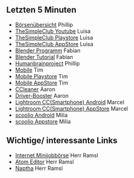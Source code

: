 ## Letzten 5 Minuten 
+ [Börsenübersicht](https://coin360.io/) Phillip
+ [TheSimpleClub Youtube](https://www.youtube.com/user/TheSimpleClub) Luisa
+ [TheSimpleClub Playstore](https://play.google.com/store/apps/details?id=tv.nexx.android.thesimpleclub) Luisa
+ [TheSimpleClub AppStore](https://itunes.apple.com/de/app/thesimpleclub/id1089299986?mt=8) Luisa
+ [Blender Programm](https://www.blender.org/) Fabian
+ [Blender Tutorial](https://www.youtube.com/watch?v=IPCNpi9x0_s&list=PL666B5C87C5BFC3E0) Fabian
+ [Humanbrainproject](https://www.humanbrainproject.eu/en/) Phillip
+ [Mobile](https://www.mobile.de/) Tim
+ [Mobile Playstore](https://play.google.com/store/apps/details?id=de.mobile.android.app) Tim
+ [Mobile AppStore](https://itunes.apple.com/de/app/mobile.de-mobile-autoborse/id378563358) Tim
+ [CCleaner](https://www.ccleaner.com/de-de) Aaron
+ [Driver-Booster](https://www.iobit.com/en/driver-booster.php) Aaron
+ [Lightroom CC(Smartphone) Android](https://play.google.com/store/apps/details?id=com.adobe.lrmobile) Marcel
+ [Lightroom CC(Smartphone) AppStore](https://itunes.apple.com/de/app/adobe-lightroom-cc/id878783582?mt=8) Marcel
+ [scoolio Android](https://play.google.com/store/apps/details?id=de.scoolio.app) Milia
+ [scoolio Appstore](https://itunes.apple.com/us/app/id1092019181?l=de&ls=1&mt=8) Milia

## Wichtige/ interessante Links
+ [Internet Minijobbörse](https://www.fiverr.com/) Herr Ramsl
+ [Atom Editor](https://atom.io/) Herr Ramsl
+ [Naptha](https://projectnaptha.com/) Herr Ramsl
